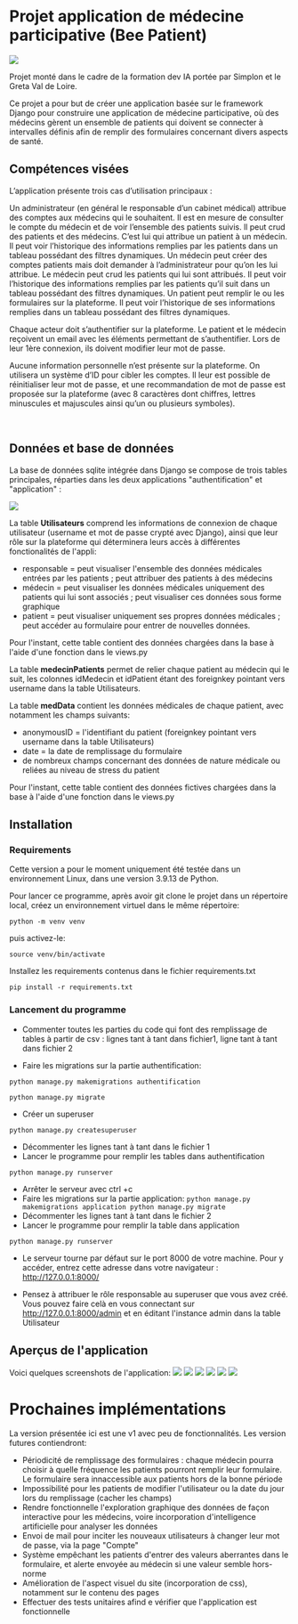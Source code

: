 # Projet application de médecine participative (Bee Patient)
![](https://github.com/data-IA-2022/Doctolib_Sylvine/blob/main/application/static/images/BeePatient.png)

Projet monté dans le cadre de la formation dev IA portée par Simplon et le Greta Val de Loire.

Ce projet a pour but de créer une application basée sur le framework Django pour construire une application de médecine participative, où des médecins gèrent un ensemble de patients qui doivent se connecter à intervalles définis afin de remplir des formulaires concernant divers aspects de santé. 

## Compétences visées
L’application présente trois cas d’utilisation principaux :

Un administrateur (en général le responsable d’un cabinet médical) attribue des comptes aux médecins qui le souhaitent. Il est en mesure de consulter le compte du médecin et de voir l’ensemble des patients suivis. ll peut crud des patients et des médecins. C’est lui qui attribue un patient à un médecin. Il peut voir l’historique des informations remplies par les patients dans un tableau possédant des filtres dynamiques.
Un médecin peut créer des comptes patients mais doit demander à l’administrateur pour qu’on les lui attribue. Le médecin peut crud les patients qui lui sont attribués. Il peut voir l’historique des informations remplies par les patients qu’il suit dans un tableau possédant des filtres dynamiques.
Un patient peut remplir le ou les formulaires sur la plateforme. Il peut voir l’historique de ses informations remplies dans un tableau possédant des filtres dynamiques.

​Chaque acteur doit s’authentifier sur la plateforme. Le patient et le médecin reçoivent un email avec les éléments permettant de s’authentifier. Lors de leur 1ère connexion, ils doivent modifier leur mot de passe.

​Aucune information personnelle n’est présente sur la plateforme. On utilisera un système d’ID pour cibler les comptes. Il leur est possible de réinitialiser leur mot de passe, et une recommandation de mot de passe est proposée sur la plateforme (avec 8 caractères dont chiffres, lettres minuscules et majuscules ainsi qu’un ou plusieurs symboles).

​
##  Données et base de données
La base de données sqlite intégrée dans Django se compose de trois tables principales, réparties dans les deux applications "authentification" et "application" :

![](https://github.com/data-IA-2022/Doctolib_Sylvine/blob/main/images/schema_bdd.png)

La table **Utilisateurs** comprend les informations de connexion de chaque utilisateur (username et mot de passe crypté avec Django), ainsi que leur rôle sur la plateforme qui déterminera leurs accès à différentes fonctionalités de l'appli:
* responsable = peut visualiser l'ensemble des données médicales entrées par les patients ; peut attribuer des patients à des médecins
* médecin = peut visualiser les données médicales uniquement des patients qui lui sont associés ; peut visualiser ces données sous forme graphique
* patient = peut visualiser uniquement ses propres données médicales ; peut accéder au formulaire pour entrer de nouvelles données.

Pour l'instant, cette table contient des données chargées dans la base à l'aide d'une fonction dans le views.py

La table **medecinPatients** permet de relier chaque patient au médecin qui le suit, les colonnes idMedecin et idPatient étant des foreignkey pointant vers username dans la table Utilisateurs.

La table **medData** contient les données médicales de chaque patient, avec notamment les champs suivants:
* anonymousID = l'identifiant du patient (foreignkey pointant vers username dans la table Utilisateurs)
* date = la date de remplissage du formulaire
* de nombreux champs concernant des données de nature médicale ou reliées au niveau de stress du patient

Pour l'instant, cette table contient des données fictives chargées dans la base à l'aide d'une fonction dans le views.py

## Installation
### Requirements
Cette version a pour le moment uniquement été testée dans un environnement Linux, dans une version 3.9.13 de Python.

Pour lancer ce programme, après avoir git clone le projet dans un répertoire local, créez un environnement virtuel dans le même répertoire:

`python -m venv venv`

puis activez-le:

`source venv/bin/activate`

Installez les requirements contenus dans le fichier requirements.txt

`pip install -r requirements.txt`


### Lancement du programme

- Commenter toutes les parties du code qui font des remplissage de tables à partir de csv : lignes tant à tant dans fichier1, ligne tant à tant dans fichier 2

- Faire les migrations sur la partie authentification:

`python manage.py makemigrations authentification`

`python manage.py migrate`
- Créer un superuser

`python manage.py createsuperuser`
- Décommenter les lignes tant à tant dans le fichier 1
- Lancer le programme pour remplir les tables dans authentification

`python manage.py runserver`
- Arrêter le serveur avec ctrl +c 
- Faire les migrations sur la partie application:
`python manage.py makemigrations application
python manage.py migrate`
- Décommenter les lignes tant à tant dans le fichier 2
- Lancer le programme pour remplir la table dans application

`python manage.py runserver`

- Le serveur tourne par défaut sur le port 8000 de votre machine. Pour y accéder, entrez cette adresse dans votre navigateur : http://127.0.0.1:8000/

- Pensez à attribuer le rôle responsable au superuser que vous avez créé. Vous pouvez faire celà en vous connectant sur http://127.0.0.1:8000/admin et en éditant l'instance admin dans la table Utilisateur

## Aperçus de l'application

Voici quelques screenshots de l'application:
![](https://github.com/data-IA-2022/Doctolib_Sylvine/blob/main/images/accueil.png)
![](https://github.com/data-IA-2022/Doctolib_Sylvine/blob/main/images/assoMedPat.png)
![](https://github.com/data-IA-2022/Doctolib_Sylvine/blob/main/images/vismed.png)
![](https://github.com/data-IA-2022/Doctolib_Sylvine/blob/main/images/form.png)
![](https://github.com/data-IA-2022/Doctolib_Sylvine/blob/main/images/compte.png)
![](https://github.com/data-IA-2022/Doctolib_Sylvine/blob/main/images/rgpd.png)

# Prochaines implémentations
La version présentée ici est une v1 avec peu de fonctionnalités. Les version futures contiendront:
* Périodicité de remplissage des formulaires : chaque médecin pourra choisir à quelle fréquence les patients pourront remplir leur formulaire. Le formulaire sera innaccessible aux patients hors de la bonne période
* Impossibilité pour les patients de modifier l'utilisateur ou la date du jour lors du remplissage (cacher les champs)
* Rendre fonctionnelle l'exploration graphique des données de façon interactive pour les médecins, voire incorporation d'intelligence artificielle pour analyser les données
* Envoi de mail pour inciter les nouveaux utilisateurs à changer leur mot de passe, via la page "Compte"
* Système empêchant les patients d'entrer des valeurs aberrantes dans le formulaire, et alerte envoyée au médecin si une valeur semble hors-norme
* Amélioration de l'aspect visuel du site (incorporation de css), notamment sur le contenu des pages 
* Effectuer des tests unitaires afind e vérifier que l'application est fonctionnelle


